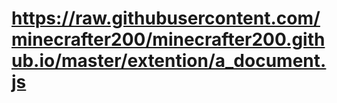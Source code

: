 # https://raw.githubusercontent.com/minecrafter200/minecrafter200.github.io/master/extention/a_document.js
